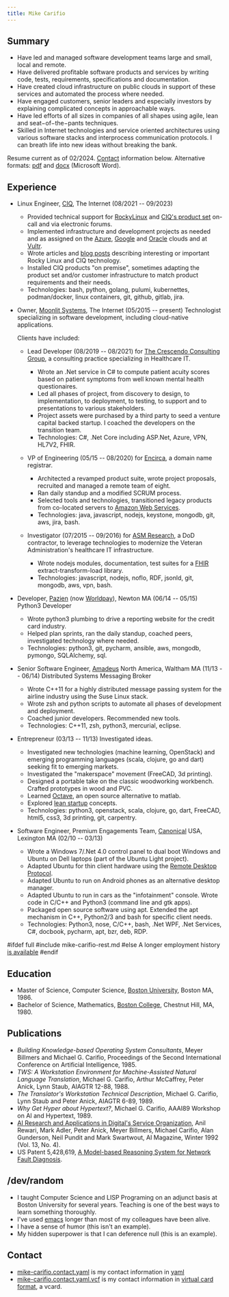```yaml
---
title: Mike Carifio
---
```


## Summary

* Have led and managed software development teams large and small, local and remote.
* Have delivered profitable software products and services by writing code, tests, requirements, specifications and documentation.
* Have created cloud infrastructure on public clouds in support of these services and automated the process where needed.
* Have engaged customers, senior leaders and especially investors by explaining complicated concepts in approachable ways.
* Have led efforts of all sizes in companies of all shapes using agile, lean and seat−of−the−pants techniques.
* Skilled in Internet technologies and service oriented architectures using various software stacks and interprocess communication protocols.
  I can breath life into new ideas without breaking the bank.

Resume current as of 02/2024. [Contact](#contact) information below. Alternative formats: [pdf](./mike-carifio.md.pdf) and [docx](./mike-carifio.md.docx) (Microsoft Word).




## Experience

* Linux Engineer, [CIQ](https://www.ciq.com/), The Internet (08/2021 -- 09/2023)

  - Provided technical support for [RockyLinux](https://www.rockylinux.org/) and [CIQ's product set](https://ciq.com/#products) on-call and via electronic forums.
  - Implemented infrastructure and development projects as needed and as assigned on the [Azure](https://azure.microsoft.com/), [Google](https://cloud.google.com/) and [Oracle](https://www.oracle.com/cloud/) clouds and at [Vultr](https://www.vultr.com/).
  - Wrote articles and [blog posts](https://ciq.com/blog/ciqs-rocky-linux-images-now-available-on-azure/) describing interesting or important Rocky Linux and CIQ technology.
  - Installed CIQ products "on premise", sometimes adapting the product set and/or customer infrastructure to match product requirements and their needs.
  - Technologies: bash, python, golang, pulumi, kubernettes, podman/docker, linux containers, git, github, gitlab, jira.

* Owner, [Moonlit Systems](https://moonlit.systems/), The Internet (05/2015 -- present) Technologist specializing in software development, including cloud-native applications.

  Clients have included:

  - Lead Developer (08/2019 -- 08/2021) for [The Crescendo Consulting Group](http://www.crescendocg.com/), a consulting practice specializing in Healthcare IT.
	+ Wrote an .Net service in C# to compute patient acuity scores based on patient symptoms from well known mental health questionaires.
    + Led all phases of project, from discovery to design, to implementation, to deployment, to testing, to support and to presentations to various stakeholders.
	+ Project assets were purchased by a third party to seed a venture capital backed startup. I coached the developers on the transition team.
    + Technologies: C#, .Net Core including ASP.Net, Azure, VPN, HL7V2, FHIR.

  - VP of Engineering (05/15 -- 08/2020) for [Encirca](https://www.encirca.com/), a domain name registrar.
    + Architected a revamped product suite, wrote project proposals, recruited and managed a remote team of eight.
    + Ran daily standup and a modified SCRUM process.
	* Selected tools and technologies, transitioned legacy products from co-located servers to [Amazon Web Services](https://aws.amazon.com/).
    + Technologies: java, javascript, nodejs, keystone, mongodb, git, aws, jira, bash.

  - Investigator (07/2015 -- 09/2016) for [ASM Research](https://www.asmr.com/), a DoD contractor, to leverage technologies to modernize the Veteran Administration's healthcare IT infrastructure.
    + Wrote nodejs modules, documentation, test suites for a [FHIR](https://www.hl7.org/fhir/) extract-transform-load library.
    + Technologies: javascript, nodejs, noflo, RDF, jsonld, git, mongodb, aws, vpn, bash.

* Developer, [Pazien](http://support.worldpay.com/support/iq-reporting-and-analytics-user-guide/content/pazien_interactive_analytics.htm) (now [Worldpay](https://www.worldpay.com/en/)), Newton MA (06/14 -- 05/15) Python3 Developer

    - Wrote python3 plumbing to drive a reporting website for the credit card industry.
    - Helped plan sprints, ran the daily standup, coached peers, investigated technology where needed.
    - Technologies: python3, git, pycharm, ansible, aws, mongodb, pymongo, SQLAlchemy, sql.

* Senior Software Engineer, [Amadeus](https://amadeus.com/en) North America, Waltham MA (11/13 -- 06/14) Distributed Systems Messaging Broker

    - Wrote C++11 for a highly distributed message passing system for the airline industry using the Suse Linux stack.
    - Wrote zsh and python scripts to automate all phases of development and deployment.
    - Coached junior developers. Recommended new tools.
    - Technologies: C++11, zsh, python3, mercurial, eclipse.

* Entrepreneur (03/13 -- 11/13) Investigated ideas.

    - Investigated new technologies (machine learning, OpenStack) and emerging programming languages (scala, clojure, go and dart) seeking fit to emerging markets.
    - Investigated the "makerspace" movement (FreeCAD, 3d printing).
    - Designed a portable take on the classic woodworking workbench. Crafted prototypes in wood and PVC.
    - Learned [Octave](https://octave.org/), an open source alternative to matlab.
    - Explored [lean startup](https://hbr.org/2013/05/why-the-lean-start-up-changes-everything) concepts.
    - Technologies: python3, openstack, scala, clojure, go, dart, FreeCAD, html5, css3, 3d printing, git, carpentry.

* Software Engineer, Premium Engagements Team, [Canonical](https://canonical.com/) USA, Lexington MA (02/10 -- 03/13)

    - Wrote a Windows 7/.Net 4.0 control panel to dual boot Windows and Ubuntu on Dell laptops (part of the Ubuntu Light project).
    - Adapted Ubuntu for thin client hardware using the [Remote Desktop Protocol](https://learn.microsoft.com/en-us/troubleshoot/windows-server/remote/understanding-remote-desktop-protocol).
    - Adapted Ubuntu to run on Android phones as an alternative desktop manager.
    - Adapted Ubuntu to run in cars as the "infotainment" console. Wrote code in C/C++ and Python3 (command line and gtk apps).  
    - Packaged open source software using apt. Extended the apt mechanism in C++, Python2/3 and bash for specific client needs.
    - Technologies: Python3, nose, C/C++, bash, .Net WPF, .Net Services, C#, docbook, pycharm, apt, bzr, deb, RDP.

#ifdef full
#include mike-carifio-rest.md
#else
A longer employment history [is available](mike-carifio-full.md.html)
#endif


## Education

* Master of Science, Computer Science, [Boston University](https://www.bu.edu/), Boston MA, 1986.
* Bachelor of Science, Mathematics, [Boston College](https://www.bc.edu/), Chestnut Hill, MA, 1980.



## Publications

* _Building Knowledge-based Operating System Consultants_, Meyer Billmers and Michael G. Carifio, Proceedings of the Second International Conference on Artificial Intelligence, 1985.
* _TWS: A Workstation Environment for Machine-Assisted Natural Language Translation_, Michael G. Carifio, Arthur McCaffrey, Peter Anick, Lynn Staub, AIAGTR 12-88, 1988.
* _The Translator's Workstation Technical Description_, Michael G. Carifio, Lynn Staub and Peter Anick, AIAGTR 6-89, 1989.
* _Why Get Hyper about Hypertext?_, Michael G. Carifio, AAAI89 Workshop on AI and Hypertext, 1989.
* [AI Research and Applications in Digital's Service Organization](publications/aiag-research-in-progress.pdf), Anil Rewari, Mark Adler, Peter Anick, Meyer Billmers, 
   Michael Carifio, Alan Gunderson, Neil Pundit and Mark Swartwout, AI Magazine, Winter 1992 (Vol. 13, No. 4).
* US Patent 5,428,619, [A Model-based Reasoning System for Network Fault Diagnosis](https://patents.google.com/patent/US5428619A/fr).



## /dev/random

* I taught Computer Science and LISP Programing on an adjunct basis at Boston University for several years. Teaching is one of the best ways to learn something thoroughly.
* I've used [emacs](https://www.gnu.org/software/emacs/) longer than most of my colleagues have been alive.
* I have a sense of humor (this isn't an example).
* My hidden superpower is that I can deference null (this is an example).




## <a id="contact"></a> Contact

* [mike-carifio.contact.yaml](./mike-carifio.contact.yaml) is my contact information in [yaml](https://yaml.org/)
* [mike-carifio.contact.yaml.vcf](./mike-carifio.contact.yaml.vcf) is my contact information in [virtual card format](https://yaml.org/), a vcard.

